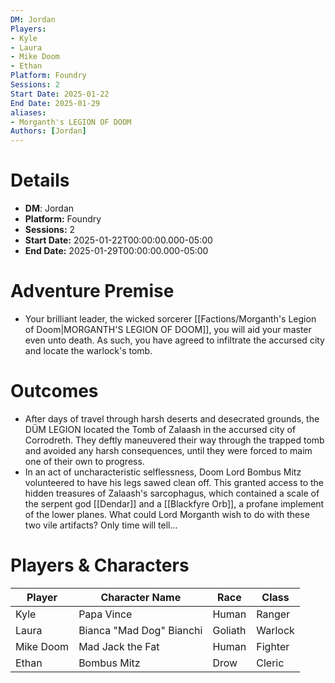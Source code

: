 ```yaml
---
DM: Jordan
Players:
- Kyle
- Laura
- Mike Doom
- Ethan
Platform: Foundry
Sessions: 2
Start Date: 2025-01-22
End Date: 2025-01-29
aliases:
- Morganth's LEGION OF DOOM
Authors: [Jordan]
---
```

# Details
- **DM**: Jordan
- **Platform:** Foundry
- **Sessions:** 2
- **Start Date:** 2025-01-22T00:00:00.000-05:00
- **End Date:** 2025-01-29T00:00:00.000-05:00

# Adventure Premise
- Your brilliant leader, the wicked sorcerer [[Factions/Morganth's Legion of Doom\|MORGANTH'S LEGION OF DOOM]], you will aid your master even unto death. As such, you have agreed to infiltrate the accursed city and locate the warlock's tomb.

# Outcomes
- After days of travel through harsh deserts and desecrated grounds, the DÜM LEGION located the Tomb of Zalaash in the accursed city of Corrodreth. They deftly maneuvered their way through the trapped tomb and avoided any harsh consequences, until they were forced to maim one of their own to progress. 
- In an act of uncharacteristic selflessness, Doom Lord Bombus Mitz volunteered to have his legs sawed clean off. This granted access to the hidden treasures of Zalaash's sarcophagus, which contained a scale of the serpent god [[Dendar]] and a [[Blackfyre Orb]], a profane implement of the lower planes. What could Lord Morganth wish to do with these two vile artifacts? Only time will tell…

# Players & Characters
| Player              | Character Name           | Race    | Class   |
| ------------------- | ------------------------ | ------- | ------- |
| Kyle | Papa Vince               | Human   | Ranger  |
| Laura | Bianca "Mad Dog" Bianchi | Goliath | Warlock |
| Mike Doom | Mad Jack the Fat         | Human   | Fighter |
| Ethan | Bombus Mitz              | Drow    | Cleric  |
